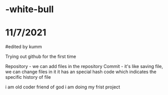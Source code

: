 # -white-bull
# 11/7/2021

#edited by kumm

Trying out github for the first time

Repository - we can add files in the repository
Commit - it's like saving file, we can change files in it
         it has an special hash code which indicates the specific history of file



i am old coder friend of god
i am doing my frist project